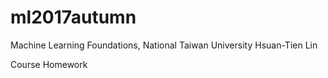 # ml2017autumn
Machine Learning Foundations, National Taiwan University
Hsuan-Tien Lin

Course Homework
